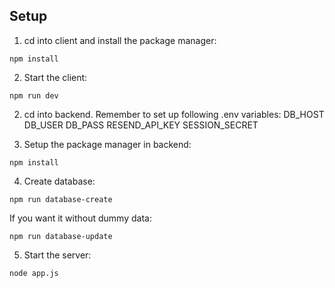 ## Setup

1. cd into client and install the package manager:
```
npm install
```
2. Start the client:
```
npm run dev
```

2. cd into backend. Remember to set up following .env variables:
DB_HOST
DB_USER
DB_PASS
RESEND_API_KEY
SESSION_SECRET

3. Setup the package manager in backend:
```
npm install
```
4. Create database:
```
npm run database-create
```
If you want it without dummy data:
```
npm run database-update
```
5. Start the server:
```
node app.js
```

